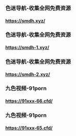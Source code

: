 ### 色迷导航-收集全网免费资源
#### https://smdh.xyz/
### 色迷导航-收集全网免费资源
#### https://smdh-1.xyz/
### 色迷导航-收集全网免费资源
#### https://smdh-2.xyz/
### 九色视频-91porn
#### https://91xxx-66.cfd/
### 九色视频-91porn
#### https://91xxx-65.cfd/
